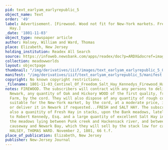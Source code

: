 ```yaml
---
pid: text_earlyam_earlyrepublic_5
object_name: Text
order: '49'
label: Advertisement. [Firewood. Wood not fit for New-York markets. Fresh and Salt
  Hay.]
_date: '1801-11-03'
object_type: newspaper article
author: Halsey, William and Ward, Thomas
place: Elizabeth, New Jersey
holding_institution: Readex All Search
source: https://infoweb.newsbank.com/apps/readex/doc?p=ARDX&docref=image/v2%3A109C84FBA4185370%40EANX-10A09D495A032E00%402379168-10A09D49AFFE8F60%402-10A09D4A9998F698%40Advertisement.
collection: meadowworlds
layout: objectpage
thumbnail: "/img/derivatives/iiif/images/text_earlyam_earlyrepublic_5_0/full/250,/0/default.jpg"
manifest: "/img/derivatives/iiif/text_earlyam_earlyrepublic_5/manifest.json"
copyright: No known copyright restrictions.
_filename: 1801-11-03_Centinel_Of_Freedom_Salt_Hay_Kennedys_Firewood_Halsey_and_Ward_managers_divisions.pdf
notes: FIREWOOD. The subscribers will contract with any persons to deliver them in
  Newark, any quantity of Oak and Hickory WOOD of the first quality, from Kennedy's
  Farm, by the cord. They will also dispose of any quantity of rough cord Wood, not
  suitable for the New-York market, by the cord, at a moderate price, in the woods,
  or deliver it in Newark if requested...FRESH and SALT HAY. The subscribers have
  also a quanitity of Fresh Hay in stacks, upon the Bank meadows, lately belonging
  to Robert Kennedy, Esq. and a large quantity of excellent Salt Hay in stacks, upon
  the meadows lying between Punk creek and Hackensack river, and between the present
  causeway and Newark Bay, which they will sell by the stack low for cash. WILLIAM
  HALSEY, THOMAS WARD. November 2, 1801, 66 t.f.
place_of_publication: Elizabeth, New Jersey
publisher: New-Jersey Journal
---
```

